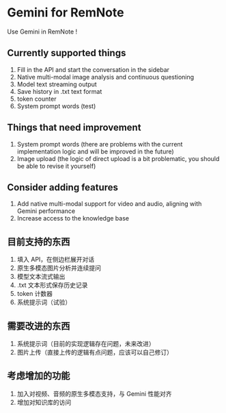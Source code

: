 # Gemini for RemNote

Use Gemini in RemNote !

## Currently supported things

1. Fill in the API and start the conversation in the sidebar
2. Native multi-modal image analysis and continuous questioning
3. Model text streaming output
4. Save history in .txt text format
5. token counter
6. System prompt words (test)

## Things that need improvement

1. System prompt words (there are problems with the current implementation logic and will be improved in the future)
2. Image upload (the logic of direct upload is a bit problematic, you should be able to revise it yourself)

## Consider adding features

1. Add native multi-modal support for video and audio, aligning with Gemini performance
2. Increase access to the knowledge base

## 目前支持的东西

1. 填入 API，在侧边栏展开对话
2. 原生多模态图片分析并连续提问
3. 模型文本流式输出
4. .txt 文本形式保存历史记录
5. token 计数器
6. 系统提示词（试验）

## 需要改进的东西

1. 系统提示词（目前的实现逻辑存在问题，未来改进）
2. 图片上传（直接上传的逻辑有点问题，应该可以自己修订）

## 考虑增加的功能

1. 加入对视频、音频的原生多模态支持，与 Gemini 性能对齐
2. 增加对知识库的访问

<!-- TODO: Describe usage -->

<!-- ignore-after -->
